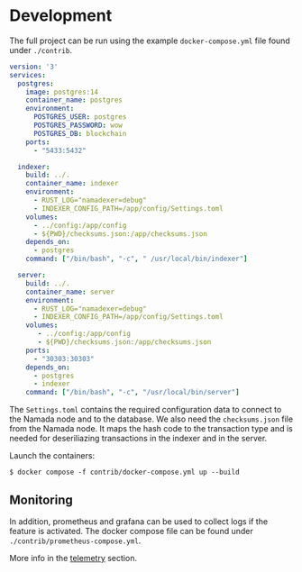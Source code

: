 # Development


The full project can be run using the example `docker-compose.yml` file found under `./contrib`.

```yml
version: '3'
services:
  postgres:
    image: postgres:14
    container_name: postgres
    environment:
      POSTGRES_USER: postgres
      POSTGRES_PASSWORD: wow
      POSTGRES_DB: blockchain 
    ports:
      - "5433:5432"

  indexer:
    build: ../.
    container_name: indexer
    environment:
      - RUST_LOG="namadexer=debug"
      - INDEXER_CONFIG_PATH=/app/config/Settings.toml
    volumes:
      - ../config:/app/config
      - ${PWD}/checksums.json:/app/checksums.json
    depends_on:
      - postgres
    command: ["/bin/bash", "-c", " /usr/local/bin/indexer"]

  server:
    build: ../.
    container_name: server
    environment:
      - RUST_LOG="namadexer=debug"
      - INDEXER_CONFIG_PATH=/app/config/Settings.toml
    volumes:
       - ../config:/app/config
       - ${PWD}/checksums.json:/app/checksums.json
    ports:
      - "30303:30303"
    depends_on:
      - postgres
      - indexer
    command: ["/bin/bash", "-c", "/usr/local/bin/server"]
```

The `Settings.toml` contains the required configuration data to connect to the Namada node and to the database. We also need the `checksums.json` file from the Namada node. It maps the hash code to the transaction type and is needed for deseriliazing transactions in the indexer and in the server.

Launch the containers:
```
$ docker compose -f contrib/docker-compose.yml up --build
```

## Monitoring

In addition, prometheus and grafana can be used to collect logs if the feature is activated. The docker compose file can be found under `./contrib/prometheus-compose.yml`.

More info in the [telemetry](./telemetry.md) section.

